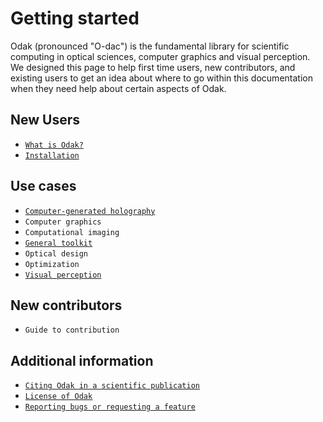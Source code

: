 # Getting started
Odak (pronounced "O-dac") is the fundamental library for scientific computing in optical sciences, computer graphics and visual perception.
We designed this page to help first time users, new contributors, and existing users to get an idea about where to go within this documentation when they need help about certain aspects of Odak.

## New Users

- [`What is Odak?`](odak/beginning.md)
- [`Installation`](odak/installation.md)

## Use cases

- [`Computer-generated holography`](cgh.md)
- `Computer graphics`
- `Computational imaging`
- [`General toolkit`](toolkit.md)
- `Optical design`
- `Optimization`
- [`Visual perception`](perception.md)

## New contributors

- `Guide to contribution`

## Additional information

- [`Citing Odak in a scientific publication`](https://zenodo.org/record/5526684/export/hx)
- [`License of Odak`](https://github.com/kunguz/odak/blob/master/LICENSE.txt)
- [`Reporting bugs or requesting a feature`](https://github.com/kunguz/odak/issues)
